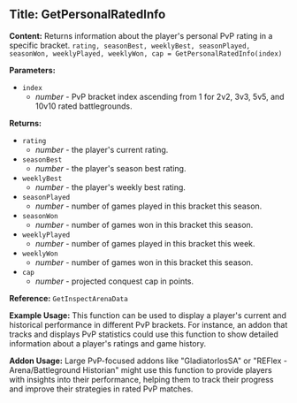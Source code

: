 ## Title: GetPersonalRatedInfo

**Content:**
Returns information about the player's personal PvP rating in a specific bracket.
`rating, seasonBest, weeklyBest, seasonPlayed, seasonWon, weeklyPlayed, weeklyWon, cap = GetPersonalRatedInfo(index)`

**Parameters:**
- `index`
  - *number* - PvP bracket index ascending from 1 for 2v2, 3v3, 5v5, and 10v10 rated battlegrounds.

**Returns:**
- `rating`
  - *number* - the player's current rating.
- `seasonBest`
  - *number* - the player's season best rating.
- `weeklyBest`
  - *number* - the player's weekly best rating.
- `seasonPlayed`
  - *number* - number of games played in this bracket this season.
- `seasonWon`
  - *number* - number of games won in this bracket this season.
- `weeklyPlayed`
  - *number* - number of games played in this bracket this week.
- `weeklyWon`
  - *number* - number of games won in this bracket this season.
- `cap`
  - *number* - projected conquest cap in points.

**Reference:**
`GetInspectArenaData`

**Example Usage:**
This function can be used to display a player's current and historical performance in different PvP brackets. For instance, an addon that tracks and displays PvP statistics could use this function to show detailed information about a player's ratings and game history.

**Addon Usage:**
Large PvP-focused addons like "GladiatorlosSA" or "REFlex - Arena/Battleground Historian" might use this function to provide players with insights into their performance, helping them to track their progress and improve their strategies in rated PvP matches.
